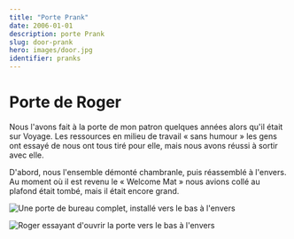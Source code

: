 ```yaml
---
title: "Porte Prank"
date: 2006-01-01
description: porte Prank
slug: door-prank
hero: images/door.jpg
identifier: pranks
---
```


# Porte de Roger

Nous l'avons fait à la porte de mon patron quelques années alors qu'il était sur Voyage. Les ressources en milieu de travail « sans humour » les gens ont essayé de nous ont tous tiré pour elle, mais nous avons réussi à sortir avec elle.

D'abord, nous l'ensemble démonté chambranle, puis réassemblé à l'envers. Au moment où il est revenu le « Welcome Mat » nous avions collé au plafond était tombé, mais il était encore grand.

![Une porte de bureau complet, installé vers le bas à l'envers](/posts/pranks/images/Door-1.jpg)

![Roger essayant d'ouvrir la porte vers le bas à l'envers](/posts/pranks/images/Door-2.jpg)

